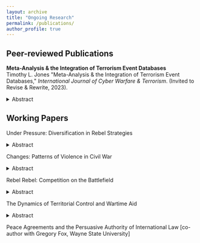 ```yaml
---
layout: archive
title: "Ongoing Research"
permalink: /publications/
author_profile: true
---
```


## Peer-reviewed Publications

**Meta-Analysis & the Integration of Terrorism Event Databases**    
Timothy L. Jones "Meta-Analysis & the Integration of Terrorism Event Databases," *International Journal of Cyber Warfare & Terrorism*. (Invited to Revise & Rewrite, 2023).

<details>
<summary>Abstract</summary>
Why do terrorist attacks occur in certain places and times but not others? Despite advances in collection and empirical methods, the literature has produced divergent results and reached little consensus for common hypotheses about the economic, political, and social causes of terrorism. It is hard to know what to make disagreements as studies adopt disparate research designs using different datasets covering different locations and times. This article applies the xSub data protocol to conduct a meta-analysis of terrorism event datasets and isolate explanations for variations in findings. Although the datasets are constructed for different purposes by different research teams, with different inclusion standards, processing data onto a common event typology, and conducting analysis across common coverage reduces heterogeneity in findings. This protocol also facilitates comparisons with general conflict event datasets, providing researchers, policymakers, and practitioners with a broader context for understanding terrorism in relation to other forms of violence.  
</details>


## Working Papers

Under Pressure: Diversification in Rebel Strategies
<details>

<summary>Abstract</summary>
Why and when do rebels bundle different violent strategies in pursuit of desired objectives in civil war? Answering this question is complicated as different forms of contention are often studied in isolation at high levels of temporal aggregation. However, militant organizations in civil wars frequently adopt and discard a range of strategies over the course of a conflict. This chapter advances and tests the theory that strategic diversification by rebel groups is part of the interdependent pro- cess of violence amongst belligerents in civil wars. By introducing a dynamic measure of state lethal operations, I find that militant groups expand and contract violent repertoires in response to variation in pressure levied upon them by the state. The findings provide new insight into adaptive behavior of rebel groups and the timing of violence. This work has important implications in the evaluation of countermeasures and the formation of policies seeking to prevent and reduce the occurrence of political violence.
</details>

Changes: Patterns of Violence in Civil War
<details>

<summary>Abstract</summary>
What explains variation in patterns of violence across time and space in armed conflict? Understanding the sources of heterogeneity in violence over time and across different locations can provide insights into the ways in which armed conflict adapts and evolves, and potential ways to anticipate and respond to these changes with more effective policies and countermeasures. How- ever, identification of and insight into patterns can be limited by the reliance upon narrow and incomplete measures. This chapter introduces a novel measurement strategy to consider patterns of violence POV in civil wars. This approach integrates and organizes data from leading conflict event datasets along the following dimensions: target, force, and magnitude for government forces and challengers in 33 civil wars in 26 countries from 1997 to 2021. This approach and accompanying dataset provides a unique opportunity to analyze mechanisms shaping heterogeneity in violence and explore under what conditions different patterns of violence may emerge. In this chapter, I demonstrate how the this measurement strategy improve identification and analysis of trends and illustrate the research questions it could help answer. By leveraging this approach, scholars and policymakers can gain a better understanding of the drivers of violence in armed conflict and develop more effective strategies to reduce its occurrence.
</details>

Rebel Rebel: Competition on the Battlefield
<details>

<summary>Abstract</summary>
To what extent does competition among rebel groups influence the dynamics of violence in civil wars? While previous research has suggested that increased competition results in higher levels of violence, the specific mechanisms behind this escalation warrants further investigation. Additionally, competition may also shape rebel group strategic behavior in other meaningful ways. Drawing on a novel dataset that captures levels of strategic diversity and competition for 623 rebel groups across 30 civil wars in 25 countries between 1997 and 2021, I find that the mere presence of rivals is not enough to prompt rebels to alter their strategies. However, in highly competitive environments where rivals employ a diverse range of strategies, rebel groups are more likely to expand their own repertoires of violence. This expansion is not limited to violence against civilians, but also encompasses the targeting of other actors and variation in weapon systems and tactics. As strategic diversification is associated with increased output, this study provides insight into how outbidding unfolds. By taking into account not only the variation in the number of belligerents but also the diversity in their competing behavior, we gain a more nuanced understanding of how civil wars develop and change over time.  
</details>

The Dynamics of Territorial Control and Wartime Aid
<details>

<summary>Abstract</summary>
Can developmental aid and coercive strategies work in concert to enhance the durability and quality of peace in war-torn communities? This paper contributes to the burgeoning body of research on counterinsurgency practices by offering novel insights and data on the relationship between wartime aid and the establishment of political stability by investigating whether territorial control is precondition for the efficacy of aid provisions, or if alternatively, aid can serve as an instrument to establish control in contested areas. This study also tests the assumption that wartime aid can bolster cooperation and intelligence sharing from the local population to the counterinsurgent and hinder such flows to rebel groups by delving deeper into the evolution of the quality and nature of violence perpetuated by belligerents. The implications of this research are important for conflict management and peacebuilding discourse. It contributes to ongoing debates concerning resource allocation in conflict zones and the strategic sequencing of priorities aimed at constructing enduring peace and stable governance structures. This work can also help differentiate between successful and unsuccessful counterinsurgency practices, enriching our comprehension of the factors underlying the varying outcomes of aid initiatives.  
</details>

Peace Agreements and the Persuasive Authority of International Law [co-author with Gregory Fox, Wayne State University]

